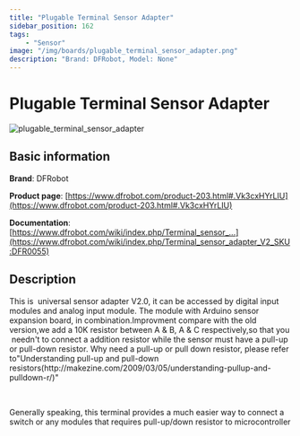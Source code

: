 ```yaml
---
title: "Plugable Terminal Sensor Adapter"
sidebar_position: 162
tags:
    - "Sensor"
image: "/img/boards/plugable_terminal_sensor_adapter.png"
description: "Brand: DFRobot, Model: None"
---
```

# Plugable Terminal Sensor Adapter

![plugable_terminal_sensor_adapter](/img/boards/plugable_terminal_sensor_adapter.png)

## Basic information

**Brand**: DFRobot

**Product page**: [https://www.dfrobot.com/product-203.html#.Vk3cxHYrLIU](https://www.dfrobot.com/product-203.html#.Vk3cxHYrLIU)

**Documentation**: [https://www.dfrobot.com/wiki/index.php/Terminal_sensor_...](https://www.dfrobot.com/wiki/index.php/Terminal_sensor_adapter_V2_SKU:DFR0055)

## Description

This is  universal sensor adapter V2\.0, it can be accessed by digital input modules and analog input module\. The module with Arduino sensor expansion board, in combination\.Improvment compare with the old version,we add a 10K resistor between A & B, A & C respectively,so that you  needn't to connect a addition resistor while the sensor must have a pull\-up or pull\-down resistor\. Why need a pull\-up or pull down resistor, please refer to"Understanding pull\-up and pull\-down resistors\(http://makezine\.com/2009/03/05/understanding\-pullup\-and\-pulldown\-r/\)"

 

Generally speaking, this terminal provides a much easier way to connect a switch or any modules that requires pull\-up/down resistor to microcontroller



